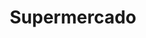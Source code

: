 ---
title: "Supermercado"
url: /ciudad-autonoma-de-buenos-aires/supermercado-avenida-rivadavia-2/
shop: supermercado
---